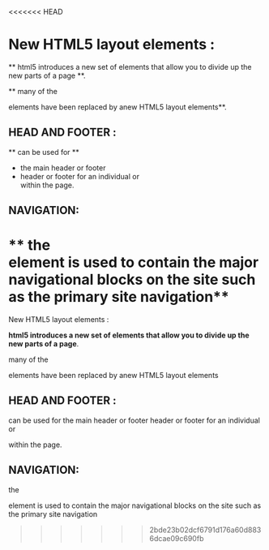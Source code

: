 <<<<<<< HEAD
# New HTML5 layout elements : 

** html5 introduces a new set of elements that allow you to divide up the new parts of a page **.

** many of the <div> elements have been replaced by anew HTML5 layout elements**.

## HEAD AND FOOTER :
 ** can be used for **
 * the main header or footer 
 * header or footer for an individual <artical> or <section> within the page.

 ## NAVIGATION: 

** the <nav> element is used to contain the major navigational blocks on the site such as the primary site navigation**
=======
 New HTML5 layout elements : 

**html5 introduces a new set of elements that allow you to divide up the new parts of a page**.

many of the <div> elements have been replaced by anew HTML5 layout elements

## HEAD AND FOOTER :
 can be used for
  the main header or footer 
  header or footer for an individual <artical> or <section> within the page.

 ## NAVIGATION: 
 the <nav> element is used to contain the major navigational blocks on the site such as the primary site navigation
>>>>>>> 2bde23b02dcf6791d176a60d8836dcae09c690fb


